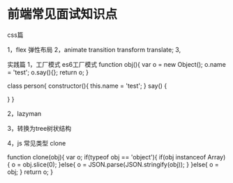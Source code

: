 # 前端常见面试知识点

css篇

1，flex 弹性布局
2，animate transition transform translate;
3,


实践篇
1，工厂模式 es6工厂模式
function obj(){
  var o = new Object();
  o.name = 'test';
  o.say(){};
  return o;
}


class person{
  constructor(){
    this.name = 'test';
  }
  say() {
  
  }
}

2，lazyman

3，转换为tree树状结构

4，js 常见类型 clone

function clone(obj){
	var o;
 	if(typeof obj == 'object'){
		if(obj instanceof Array){
			o = obj.slice(0);
		}else{
			o = JSON.parse(JSON.stringify(obj));
        }
    }else{
		o = obj;
    }
	return o;
}


